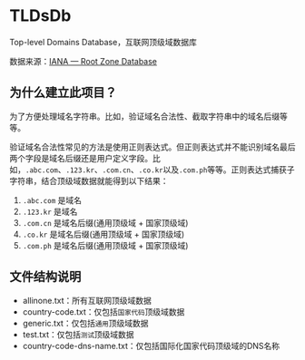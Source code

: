 # TLDsDb
Top-level Domains Database，互联网顶级域数据库

数据来源：[IANA — Root Zone Database](http://www.iana.org/domains/root/db)

## 为什么建立此项目？

为了方便处理域名字符串。比如，验证域名合法性、截取字符串中的域名后缀等等。

验证域名合法性常见的方法是使用正则表达式。但正则表达式并不能识别域名最后两个字段是域名后缀还是用户定义字段。比如，`.abc.com`、`.123.kr`、`.com.cn`、`.co.kr`以及`.com.ph`等等。正则表达式捕获子字符串，结合顶级域数据就能得到以下结果：

1. `.abc.com` 是域名
2. `.123.kr` 是域名
3. `.com.cn` 是域名后缀(通用顶级域 + 国家顶级域)
4. `.co.kr` 是域名后缀(通用顶级域 + 国家顶级域)
5. `.com.ph` 是域名后缀(通用顶级域 + 国家顶级域)


## 文件结构说明

* allinone.txt：所有互联网顶级域数据
* country-code.txt：仅包括`国家代码`顶级域数据
* generic.txt：仅包括`通用`顶级域数据
* test.txt：仅包括`测试`顶级域数据
* country-code-dns-name.txt：仅包括国际化国家代码顶级域的DNS名称
